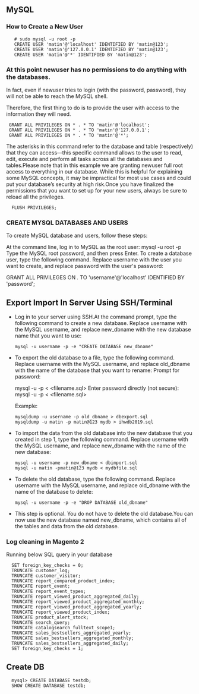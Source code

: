 ## MySQL  

### How to Create a New User 

```
   # sudo mysql -u root -p
   CREATE USER 'matin'@'localhost' IDENTIFIED BY 'matin@123';
   CREATE USER 'matin'@'127.0.0.1' IDENTIFIED BY 'matin@123';
   CREATE USER 'matin'@'*' IDENTIFIED BY 'matin@123';
  ```

### At this point newuser has no permissions to do anything with the databases.

In fact, even if newuser tries to login (with the password, password), they will not be able to reach the MySQL shell.

Therefore, the first thing to do is to provide the user with access to the information they will need.

     GRANT ALL PRIVILEGES ON * . * TO 'matin'@'localhost';
     GRANT ALL PRIVILEGES ON * . * TO 'matin'@'127.0.0.1';
     GRANT ALL PRIVILEGES ON * . * TO 'matin'@'*';


The asterisks in this command refer to the database and table (respectively) that they can access—this specific command allows to the user to read, edit, execute and perform all tasks across all the databases and tables.Please note that in this example we are granting newuser full root access to everything in our database. While this is helpful for explaining some MySQL concepts, it may be impractical for most use cases and could put your database’s security at high risk.Once you have finalized the permissions that you want to set up for your new users, always be sure to reload all the privileges.


      FLUSH PRIVILEGES;



### CREATE MYSQL DATABASES AND USERS
To create MySQL database and users, follow these steps:

At the command line, log in to MySQL as the root user:
mysql -u root -p
Type the MySQL root password, and then press Enter.
To create a database user, type the following command. Replace username with the user you want to create, and replace password with the user's password:

GRANT ALL PRIVILEGES ON *.* TO 'username'@'localhost' IDENTIFIED BY 'password';


 

## Export Import  In Server Using SSH/Terminal


- Log in to your server using SSH.At the command prompt, type the following command to create a new database. Replace username with the MySQL username, and replace new_dbname with the new database name that you want to use:


      mysql -u username -p -e "CREATE DATABASE new_dbname"

- To export the old database to a file, type the following command. Replace username with the MySQL username, and replace old_dbname with the name of the database that you want to rename:
Prompt for password:

    mysql -u <username> -p <databasename> < <filename.sql>
    Enter password directly (not secure):
    mysql -u <username> -p<PlainPassword> <databasename> < <filename.sql>

    Example:

      mysqldump -u username -p old_dbname > dbexport.sql
      mysqldump -u matin -p matin@123 mydb > ihwdb2019.sql

- To import the data from the old database into the new database that you created in step 1, type the following command. Replace username with the MySQL username, and replace new_dbname with the name of the new database:

      mysql -u username -p new_dbname < dbimport.sql
      mysql -u matin -pmatin@123 mydb < mydbfile.sql

- To delete the old database, type the following command. Replace username with the MySQL username, and replace old_dbname with the name of the database to delete:

      mysql -u username -p -e "DROP DATABASE old_dbname"
      

- This step is optional. You do not have to delete the old database.You can now use the new database named new_dbname, which contains all of the tables and data from the old database.


### Log cleaning in Magento 2
Running below SQL query in your database

 

      SET foreign_key_checks = 0;
      TRUNCATE customer_log;
      TRUNCATE customer_visitor;
      TRUNCATE report_compared_product_index;
      TRUNCATE report_event;
      TRUNCATE report_event_types;
      TRUNCATE report_viewed_product_aggregated_daily;
      TRUNCATE report_viewed_product_aggregated_monthly;
      TRUNCATE report_viewed_product_aggregated_yearly;
      TRUNCATE report_viewed_product_index;
      TRUNCATE product_alert_stock;
      TRUNCATE search_query;
      TRUNCATE catalogsearch_fulltext_scope1;
      TRUNCATE sales_bestsellers_aggregated_yearly;
      TRUNCATE sales_bestsellers_aggregated_monthly;
      TRUNCATE sales_bestsellers_aggregated_daily;
      SET foreign_key_checks = 1;

## Create DB

      mysql> CREATE DATABASE testdb;
      SHOW CREATE DATABASE testdb;
